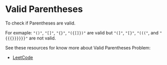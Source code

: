 # Valid Parentheses

To check if Parentheses are valid.

For exmaple: `"()"`, `"[]"`, `"{}"`, `"({[]})"` are valid but `"(]"`, `"[}"`, `"((("`, and `"{{{}}}}}}"` are not valid.

See these resources for know more about Valid Parentheses Problem:

* [LeetCode](https://leetcode.com/problems/valid-parentheses/)

